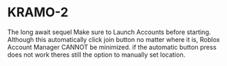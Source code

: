 # KRAMO-2
The long await sequel
Make sure to Launch Accounts before starting.
Although this automatically click join button no matter where it is, Roblox Account Manager CANNOT be minimized.
if the automatic button press does not work theres still the option to manually set location.
